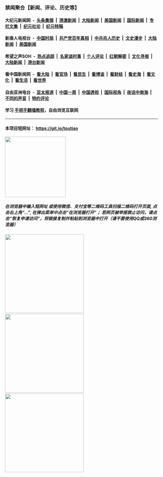 ### 禁闻聚合【新闻、评论、历史等】

#### 大纪元新闻网 &nbsp;-&nbsp; [头条集锦](indexes/E头条集锦.md?t=02080402) &nbsp;|&nbsp; [港澳新闻](indexes/E港澳新闻.md?t=02080402)  &nbsp;|&nbsp; [大陆新闻](indexes/E大陆新闻.md?t=02080402) &nbsp;|&nbsp; [美国新闻](indexes/E美国新闻.md?t=02080402) &nbsp;|&nbsp; [国际新闻](indexes/E国际新闻.md?t=02080402) &nbsp;|&nbsp; [专栏文集](indexes/E专栏文集.md?t=02080402) &nbsp;|&nbsp; [纪元社论](indexes/E纪元社论.md?t=02080402) &nbsp;|&nbsp; [纪元特稿](indexes/E纪元特稿.md?t=02080402) 

#### 新唐人电视台 &nbsp;-&nbsp; [中国时局](indexes/N中国时局.md?t=02080402) &nbsp;|&nbsp; [共产党百年真相](indexes/N共产党百年真相.md?t=02080402) &nbsp;|&nbsp; [中共杀人历史](indexes/N中共杀人历史.md?t=02080402) &nbsp;|&nbsp; [文史漫步](indexes/N文史漫步.md?t=02080402) &nbsp;|&nbsp; [大陆新闻](indexes/N大陆新闻.md?t=02080402) &nbsp;|&nbsp; [美国新闻](indexes/N美国新闻.md?t=02080402)

#### 希望之声SOH &nbsp;-&nbsp; [热点追踪](indexes/H热点追踪.md?t=02080402) &nbsp;|&nbsp; [名家谈时事](indexes/H名家谈时事.md?t=02080402) &nbsp;|&nbsp; [个人评论](indexes/H个人评论.md?t=02080402)  &nbsp;|&nbsp; [红朝解密](indexes/H红朝解密.md?t=02080402) &nbsp;|&nbsp; [文化寻根](indexes/H文化寻根.md?t=02080402) &nbsp;|&nbsp; [大陆新闻](indexes/H大陆新闻.md?t=02080402) &nbsp;|&nbsp; [港台新闻](indexes/H港台新闻.md?t=02080402)

#### 看中国新闻网 &nbsp;-&nbsp; [看大陆](indexes/S看大陆.md?t=02080402) &nbsp;|&nbsp; [看官场](indexes/S看官场.md?t=02080402) &nbsp;|&nbsp; [看民生](indexes/S看民生.md?t=02080402)  &nbsp;|&nbsp; [看博谈](indexes/S看博谈.md?t=02080402) &nbsp;|&nbsp; [看财经](indexes/S看财经.md?t=02080402) &nbsp;|&nbsp; [看史海](indexes/S看史海.md?t=02080402) &nbsp;|&nbsp; [看文化](indexes/S看文化.md?t=02080402) &nbsp;|&nbsp; [看生活](indexes/S看生活.md?t=02080402) &nbsp;|&nbsp; [看世界](indexes/S看世界.md?t=02080402)

#### 自由亚洲电台 &nbsp;-&nbsp; [亚太报道](indexes/R亚太报道.md?t=02080402) &nbsp;|&nbsp; [中国一周](indexes/R中国一周.md?t=02080402) &nbsp;|&nbsp; [中国透视](indexes/R中国透视.md?t=02080402)  &nbsp;|&nbsp; [国际视角](indexes/R国际视角.md?t=02080402) &nbsp;|&nbsp; [夜话中南海](indexes/R夜话中南海.md?t=02080402) &nbsp;|&nbsp; [不同的声音](indexes/R不同的声音.md?t=02080402) &nbsp;|&nbsp; [特约评论](indexes/R特约评论.md?t=02080402)

#### 学习 [手把手翻墙教程](https://github.com/gfw-breaker/guides/wiki)，自由浏览互联网

----

#### 本项目短网址： https://git.io/toutiao
<img src="https://raw.githubusercontent.com/gfw-breaker/banned-news/master/scripts/img/qr.png" width="200px"/>  

##### 在浏览器中输入短网址 或使用微信、支付宝等二维码工具扫描二维码打开页面, 点击右上角"...", 在弹出菜单中点击“在浏览器打开”； 若网页被举报禁止访问，请点击“恢复申请访问”，将链接复制并粘贴到浏览器中打开（请不要使用QQ或360浏览器）

<img src="https://raw.githubusercontent.com/gfw-breaker/banned-news/master/scripts/img/1.png" width="260px"/> &nbsp; <img src="https://raw.githubusercontent.com/gfw-breaker/banned-news/master/scripts/img/2.png" width="260px"/> &nbsp; <img src="https://raw.githubusercontent.com/gfw-breaker/banned-news/master/scripts/img/3.png" width="260px"/>
